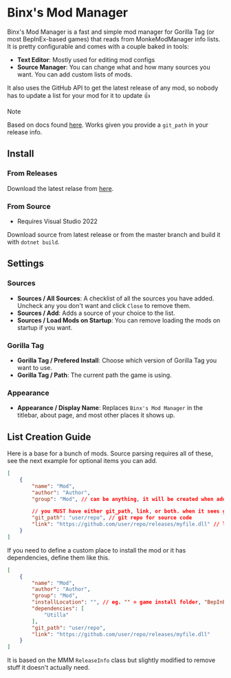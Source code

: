 # Binx's Mod Manager
Binx's Mod Manager is a fast and simple mod manager for Gorilla Tag (or most BepInEx-based games) that reads from MonkeModManager info lists.
It is pretty configurable and comes with a couple baked in tools:

- **Text Editor**: Mostly used for editing mod configs
- **Source Manager**: You can change what and how many sources you want. You can add custom lists of mods.

It also uses the GitHub API to get the latest release of any mod, so nobody has to update a list for your mod for it to update :+1:

> [!NOTE]
> Based on docs found [here](https://docs.github.com/en/rest/releases/releases?apiVersion=2022-11-28). Works given you provide a ``git_path`` in your release info.

## Install
### From Releases
Download the latest relase from [here](https://github.com/sirkingbinx/BinxModManager/releases/latest).
### From Source
- Requires Visual Studio 2022

Download source from latest release or from the master branch and build it with ``dotnet build``.

## Settings
### Sources
- **Sources / All Sources**: A checklist of all the sources you have added. Uncheck any you don't want and click ``Close`` to remove them.
- **Sources / Add**: Adds a source of your choice to the list.
- **Sources / Load Mods on Startup**: You can remove loading the mods on startup if you want.

### Gorilla Tag
- **Gorilla Tag / Prefered Install**: Choose which version of Gorilla Tag you want to use.
- **Gorilla Tag / Path**: The current path the game is using.

### Appearance
- **Appearance / Display Name**: Replaces `Binx's Mod Manager` in the titlebar, about page, and most other places it shows up.

## List Creation Guide
Here is a base for a bunch of mods. Source parsing requires all of these, see the next example for optional items you can add.
```json
[
    {
        "name": "Mod",
        "author": "Author",
        "group": "Mod", // can be anything, it will be created when adding mods

        // you MUST have either git_path, link, or both. when it sees git_path, it will prefer it at all times
        "git_path": "user/repo", // git repo for source code 
        "link": "https://github.com/user/repo/releases/myfile.dll" // link to download latest release (the .dll itself, not the release page)
    }
]
```

If you need to define a custom place to install the mod or it has dependencies, define them like this.
```json
[
    {
        "name": "Mod",
        "author": "Author",
        "group": "Mod",
        "installLocation": "", // eg. "" = game install folder, "BepInEx/plugins" = plugins folder
        "dependencies": [
            "Utilla"
        ],
        "git_path": "user/repo",
        "link": "https://github.com/user/repo/releases/myfile.dll"
    }
]
```

It is based on the MMM `ReleaseInfo` class but slightly modified to remove stuff it doesn't actually need.

